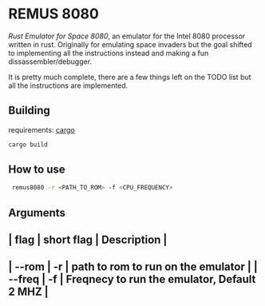 # REMUS 8080

_Rust Emulator for Space 8080_, an emulator for the Intel 8080 processor
written in rust. Originally for emulating space invaders but the goal shifted
to implementing all the instructions instead and making a fun 
dissassembler/debugger.


It is pretty much complete, there are a few things left on the TODO list but 
all the instructions are implemented. 

## Building

requirements: [cargo](https://doc.rust-lang.org/cargo/getting-started/installation.html "cargo")

```sh 
cargo build
```

## How to use

```sh
 remus8080 -r <PATH_TO_ROM> -f <CPU_FREQUENCY> 
```

## Arguments

| flag    | short flag | Description                                  |
-----------------------------------------------------------------------
| --rom   | -r         |  path to rom to run on the emulator          |
| --freq  | -f         |  Freqnecy to run the emulator, Default 2 MHZ |
-----------------------------------------------------------------------




